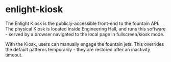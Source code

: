 enlight-kiosk
=============

The Enlight Kiosk is the publicly-accessible front-end to the fountain API. The physical Kiosk is located inside Engineering Hall, and runs this software - served by a browser navigated to the local page in fullscreen/kiosk mode.

With the Kiosk, users can manually engage the fountain jets. This overrides the default patterns temporarily - they are restored after an inactivity timeout.